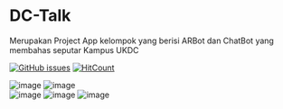 # DC-Talk
Merupakan Project App kelompok yang berisi ARBot dan ChatBot yang membahas seputar Kampus UKDC

[![GitHub issues](https://img.shields.io/github/issues/NoraNekoIT/DC-Talk)](https://github.com/NoraNekoIT/DC-Talk)
[![HitCount](https://views.whatilearened.today/views/github/noranekoit/DC-Talk.svg)](https://github.com/noranekoit/DC-Talk)

![image](https://user-images.githubusercontent.com/58914195/130316698-ad43e9cd-ea17-4f0c-9194-10d9b8a97bb4.png)
![image](https://user-images.githubusercontent.com/58914195/130316710-a9982c48-625c-4422-b81a-1d4b1e634705.png)
<br/>
![image](https://user-images.githubusercontent.com/58914195/130316856-3c328229-8e10-4da0-a1c6-ed88070fef38.png)
![image](https://user-images.githubusercontent.com/58914195/130316878-c86ddd2f-e8de-4a7f-a1b6-196bcd5c54b4.png)
![image](https://user-images.githubusercontent.com/58914195/130317069-f71ca1b0-d435-4926-9409-bb489f5ccfc2.png)



